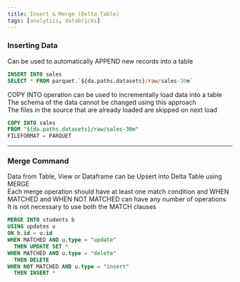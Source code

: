 ```yaml
---
title: Insert & Merge (Delta Table)
tags: [analytics, databricks]
---
```


### Inserting Data

Can be used to automatically APPEND new records into a table

````sql
INSERT INTO sales
SELECT * FROM parquet.`${da.paths.datasets}/raw/sales-30m`
````

COPY INTO operation can be used to incrementally load data into a table  
The schema of the data cannot be changed using this approach  
The files in the source that are already loaded are skipped on next load

````sql
COPY INTO sales
FROM "${da.paths.datasets}/raw/sales-30m"
FILEFORMAT = PARQUET
````

---

### Merge Command

Data from Table, View or Dataframe can be Upsert into Delta Table using MERGE  
Each merge operation should have at least one match condition and WHEN MATCHED and WHEN NOT MATCHED can have any number of operations  
It is not necessary to use both the MATCH clauses

````sql
MERGE INTO students b
USING updates u
ON b.id = u.id
WHEN MATCHED AND u.type = "update"
  THEN UPDATE SET *
WHEN MATCHED AND u.type = "delete"
  THEN DELETE
WHEN NOT MATCHED AND u.type = "insert"
  THEN INSERT *
````
